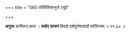 +++
title = "060 परिवित्तितानुजे ऽनूढे"

+++


**अनुजः** कनीयान् भ्राता । **तयोर्** **याजनं** विवाहे दर्शपूर्णमासादौ वार्त्विज्यम् ॥ ११.६० ॥